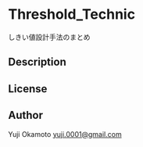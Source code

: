 Threshold_Technic
===
しきい値設計手法のまとめ

## Description

## License


## Author
Yuji Okamoto yuji.0001@gmail.com